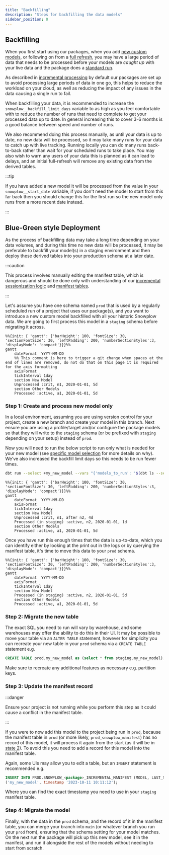 ```yaml
---
title: "Backfilling"
description: "Steps for backfilling the data models"
sidebar_position: 0
---
```


## Backfilling

When you first start using our packages, when you add [new custom models](/docs/modeling-your-data/modeling-your-data-with-dbt/dbt-custom-models/index.md), or following on from a [full refresh](/docs/modeling-your-data/modeling-your-data-with-dbt/dbt-operation/full-or-partial-refreshes/index.md), you may have a large period of data that needs to be processed before your models are *caught up* with your live data and the package does a [standard run](/docs/modeling-your-data/modeling-your-data-with-dbt/package-mechanics/incremental-processing/index.md#state-4-standard-run).

As described in [incremental processing](/docs/modeling-your-data/modeling-your-data-with-dbt/package-mechanics/incremental-processing/index.md) by default our packages are set up to avoid processing large periods of data in one go, this helps to reduce the workload on your cloud, as well as reducing the impact of any issues in the data causing a single run to fail. 

When backfilling your data, it is recommended to increase the `snowplow__backfill_limit_days` variable to as high as you feel comfortable with to reduce the number of runs that need to complete to get your processed data up to date. In general increasing this to cover 3-6 months is a good balance between speed and number of runs.

We also recommend doing this process manually, as until your data is up to date, no new data will be processed, so it may take many runs for your data to catch up with live tracking. Running locally you can do many runs back-to-back rather than wait for your scheduled runs to take place. You may also wish to warn any users of your data this is planned as it can lead to delays, and an initial full-refresh will remove any existing data from the derived tables.

:::tip

If you have added a new model it will be processed from the value in your `snowplow__start_date` variable, if you don't need the model to start from this far back then you should change this for the first run so the new model only runs from a more recent date instead.

:::

## Blue-Green style Deployment

As the process of backfilling data may take a long time depending on your data volumes, and during this time no new data will be processed, it may be preferable to backfill your model(s) in a staging environment and then deploy these derived tables into your production schema at a later date.

:::caution

This process involves manually editing the manifest table, which is dangerous and should be done only with understanding of our [incremental sessionization logic](/docs/modeling-your-data/modeling-your-data-with-dbt/package-mechanics/incremental-processing/index.md) and [manifest tables](/docs/modeling-your-data/modeling-your-data-with-dbt/package-mechanics/manifest-tables/index.md).

:::

Let's assume you have one schema named `prod` that is used by a regularly scheduled run of a project that uses our package(s), and you want to introduce a new custom model backfilled with all your historic Snowplow data. We are going to first process this model in a `staging` schema before migrating it across.


```mermaid
%%{init: { 'gantt': {'barHeight': 100, 'fontSize': 30, 'sectionFontSize': 30, 'leftPadding': 200, 'numberSectionStyles':3, 'displayMode': 'compact'}}}%%
gantt
    dateFormat  YYYY-MM-DD
    %% This comment is here to trigger a git change when spaces at the end of lines are removed, do not do that on this page it is required for the axis formatting    
    axisFormat  
    tickInterval 1day
    section New Model
    Unprocessed :crit, n1, 2020-01-01, 5d
    section Other Models
    Processed :active, a1, 2020-01-01, 5d
```

### Step 1: Create and process new model only
In a local environment, assuming you are using version control for your project, create a new branch and create your model in this branch. Next ensure you are using a profile/target and/or configure the package models so that they will write to the `staging` schema (or be prefixed with `staging` depending on your setup) instead of `prod`.

Now you will need to run the below script to run only what is needed for your new model (see [specific model selection](/docs/modeling-your-data/modeling-your-data-with-dbt/dbt-operation/model-selection/#specific-model-selection) for more details on why). We've also increased the backfill limit days so this needs to be run fewer times.


```bash
dbt run --select +my_new_model --vars "{'models_to_run': '$(dbt ls --select  +my_new_model --output name | tail -n +4)', 'snowplow__backfill_limit_days': 90}"
```

```mermaid
%%{init: { 'gantt': {'barHeight': 100, 'fontSize': 30, 'sectionFontSize': 30, 'leftPadding': 200, 'numberSectionStyles':3, 'displayMode': 'compact'}}}%%
gantt
    dateFormat  YYYY-MM-DD
    axisFormat  
    tickInterval 1day
    section New Model
    Unprocessed :crit, n1, after n2, 4d
    Processed (in staging) :active, n2, 2020-01-01, 1d
    section Other Models
    Processed :active, a1, 2020-01-01, 5d
```

Once you have run this enough times that the data is up-to-date, which you can identify either by looking at the print out in the logs or by querying the manifest table, it's time to move this data to your `prod` schema.

```mermaid
%%{init: { 'gantt': {'barHeight': 100, 'fontSize': 30, 'sectionFontSize': 30, 'leftPadding': 200, 'numberSectionStyles':3, 'displayMode': 'compact'}}}%%
gantt
    dateFormat  YYYY-MM-DD
    axisFormat  
    tickInterval 1day
    section New Model
    Processed (in staging) :active, n2, 2020-01-01, 5d
    section Other Models
    Processed :active, a1, 2020-01-01, 5d
```

### Step 2: Migrate the new table
The exact SQL you need to run will vary by warehouse, and some warehouses may offer the ability to do this in their UI. It may be possible to move your table via an `ALTER TABLE` statement, however for simplicity you can recreate your new table in your `prod` schema via a `CREATE TABLE` statement e.g.

```sql
CREATE TABLE prod.my_new_model as (select * from staging.my_new_model);
```

Make sure to recreate any additional features as necessary e.g. partition keys.

### Step 3: Update the manifest record

:::danger

Ensure your project is not running while you perform this step as it could cause a conflict in the manifest table.

:::

If you were to now add this model to the project being run in `prod`, because the manifest table in `prod` (or more likely, `prod_snowplow_manifest`) has no record of this model, it will process it again from the start (as it will be in [state 2](/docs/modeling-your-data/modeling-your-data-with-dbt/package-mechanics/incremental-processing/index.md#state-2-new-model-introduced)). To avoid this you need to add a record for this model into the manifest table.

Again, some UIs may allow you to edit a table, but an `INSERT` statement is recommended e.g.

```sql
INSERT INTO PROD.SNOWPLOW_<package>_INCREMENTAL_MANIFEST (MODEL, LAST_SUCCESS) VALUES
('my_new_model', timestamp '2023-10-11 10:11:12');
```

Where you can find the exact timestamp you need to use in your `staging` manifest table.

### Step 4: Migrate the model
Finally, with the data in the `prod` schema, and the record of it in the manifest table, you can merge your branch into `main` (or whatever branch you run your `prod` from), ensuring that the schema setting for your model matches. On the next run the package will pick up this new model, see it in the manifest, and run it alongside the rest of the models without needing to start from scratch.
